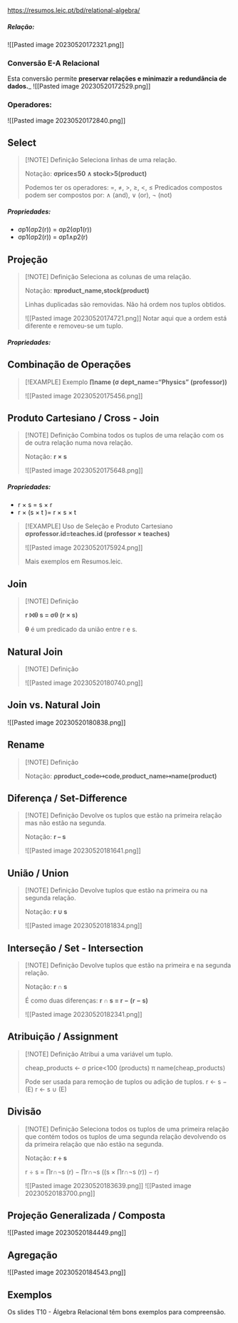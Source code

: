 https://resumos.leic.pt/bd/relational-algebra/

##### Relação:
![[Pasted image 20230520172321.png]]

### Conversão E-A Relacional
Esta conversão permite __preservar relações e minimazir a redundância de dados.___
![[Pasted image 20230520172529.png]]

### Operadores:
![[Pasted image 20230520172840.png]]


## Select
> [!NOTE] Definição
> Seleciona linhas de uma relação. 
> 
>Notação: __σprice≤50 ∧ stock>5​(product)__
> 
> Podemos ter os operadores: =, ≠, >, ≥, <, ≤
> Predicados compostos podem ser compostos por: ∧ (and), ∨ (or), ¬ (not)

##### Propriedades:
- σp1(σp2(r)) = σp2(σp1(r))
- σp1(σp2(r)) = σp1∧p2(r)


## Projeção
> [!NOTE] Definição
> Seleciona as colunas de uma relação. 
> 
> Notação: __πproduct_name,stock​(product)__
> 
> Linhas duplicadas são removidas.
> Não há ordem nos tuplos obtidos.
> 
> ![[Pasted image 20230520174721.png]]
> Notar aqui que a ordem está diferente e removeu-se um tuplo.
> 
> 
##### Propriedades:


## Combinação de Operações
> [!EXAMPLE] Exemplo
> __∏name (σ dept_name=“Physics” (professor))__
> 
> ![[Pasted image 20230520175456.png]]


## Produto Cartesiano / Cross - Join
> [!NOTE] Definição
> Combina todos os tuplos de uma relação com os de outra relação numa nova relação.
> 
> Notação: __r × s__
> 
> ![[Pasted image 20230520175648.png]]

##### Propriedades:
- r × s = s × r
- r × (s × t )= r × s × t

> [!EXAMPLE] Uso de Seleção e Produto Cartesiano
> __σprofessor.id=teaches.id (professor × teaches)__
> 
> ![[Pasted image 20230520175924.png]]
> 
> Mais exemplos em Resumos.leic.


## Join
> [!NOTE] Definição
> 
> **r ⨝θ s = σθ (r × s)**
> 
> **θ** é um predicado da união entre r e s.

## Natural Join
> [!NOTE] Definição
> 
> ![[Pasted image 20230520180740.png]]


## Join vs. Natural Join
![[Pasted image 20230520180838.png]]

## Rename
> [!NOTE] Definição
> 
> Notação: __ρproduct_code↦code,product_name↦name​(product)__


## Diferença / Set-Difference
> [!NOTE] Definição
> Devolve os tuplos que estão na primeira relação mas não estão na segunda.
> 
> Notação: __r – s__
> 
> ![[Pasted image 20230520181641.png]]


## União / Union
> [!NOTE] Definição
> Devolve tuplos que estão na primeira ou na segunda relação.
> 
> Notação: __r ∪ s__
> 
> ![[Pasted image 20230520181834.png]]


## Interseção / Set - Intersection
> [!NOTE] Definição
> Devolve tuplos que estão na primeira e na segunda relação.
> 
> Notação: __r ∩ s__
> 
> É como duas diferenças: __r ∩ s = r − (r − s)__
> 
> ![[Pasted image 20230520182341.png]]


## Atribuição / Assignment
> [!NOTE] Definição
> Atribui a uma variável um tuplo.
> 
> cheap_products ← σ price<100 ​(products)
> π name​ (cheap_products)​
> 
> Pode ser usada para remoção de tuplos ou adição de tuplos.
> r ← s − (E)
> r ← s ∪ (E)


## Divisão 
> [!NOTE] Definição
> Seleciona todos os tuplos de uma primeira relação que contém todos os tuplos de uma segunda relação devolvendo os da primeira relação que não estão na segunda.
> 
> Notação: __r ÷ s__
> 
> r ÷ s = ∏r∩¬s (r) − ∏r∩¬s ((s × ∏r∩¬s (r)) − r)
> 
> ![[Pasted image 20230520183639.png]]
> ![[Pasted image 20230520183700.png]]


## Projeção Generalizada / Composta
![[Pasted image 20230520184449.png]]

## Agregação
![[Pasted image 20230520184543.png]]




















## Exemplos
Os slides T10 - Álgebra Relacional têm bons exemplos para compreensão.




